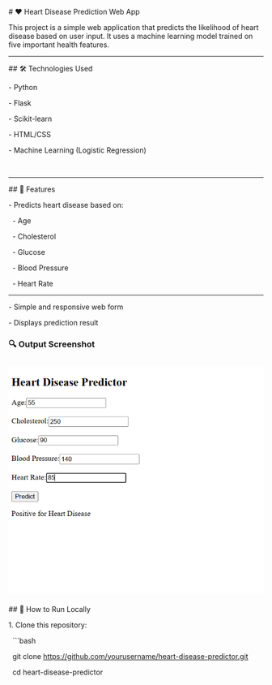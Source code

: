 \# ❤️ Heart Disease Prediction Web App



This project is a simple web application that predicts the likelihood of heart disease based on user input. It uses a machine learning model trained on five important health features.



---

\## 🛠️ Technologies Used



\- Python

\- Flask

\- Scikit-learn

\- HTML/CSS

\- Machine Learning (Logistic Regression)

&nbsp; 

---

\## 🧪 Features

\- Predicts heart disease based on:

&nbsp; - Age

&nbsp; - Cholesterol

&nbsp; - Glucose

&nbsp; - Blood Pressure

&nbsp; - Heart Rate

---

\- Simple and responsive web form

\- Displays prediction result

### 🔍 Output Screenshot

![Heart Disease Prediction Result](heart%20disease%20prediction_results.png)
---
\## 🚀 How to Run Locally


1\. Clone this repository:

&nbsp;  ```bash

&nbsp;  git clone https://github.com/yourusername/heart-disease-predictor.git

&nbsp;  cd heart-disease-predictor


